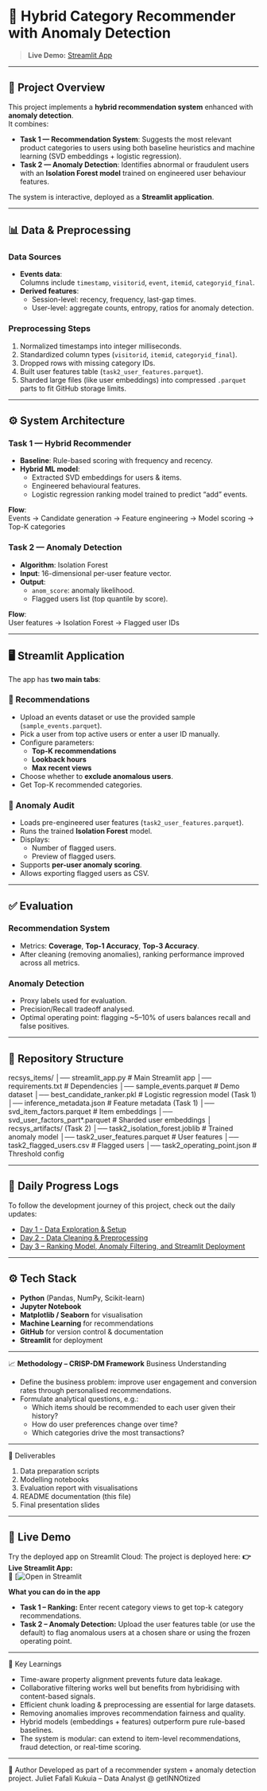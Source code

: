 # 🧠 Hybrid Category Recommender with Anomaly Detection  

> **Live Demo:** [Streamlit App](https://recommendation-system-project-c8cgulvvsynvm77sfiyfwb.streamlit.app/)  

---

## 📌 Project Overview  

This project implements a **hybrid recommendation system** enhanced with **anomaly detection**.  
It combines:  
- **Task 1 — Recommendation System**: Suggests the most relevant product categories to users using both baseline heuristics and machine learning (SVD embeddings + logistic regression).  
- **Task 2 — Anomaly Detection**: Identifies abnormal or fraudulent users with an **Isolation Forest model** trained on engineered user behaviour features.  

The system is interactive, deployed as a **Streamlit application**.  

---

## 📊 Data & Preprocessing  

### **Data Sources**
- **Events data**:  
  Columns include `timestamp`, `visitorid`, `event`, `itemid`, `categoryid_final`.  
- **Derived features**:  
  - Session-level: recency, frequency, last-gap times.  
  - User-level: aggregate counts, entropy, ratios for anomaly detection.  

### **Preprocessing Steps**
1. Normalized timestamps into integer milliseconds.  
2. Standardized column types (`visitorid`, `itemid`, `categoryid_final`).  
3. Dropped rows with missing category IDs.  
4. Built user features table (`task2_user_features.parquet`).  
5. Sharded large files (like user embeddings) into compressed `.parquet` parts to fit GitHub storage limits.  

---

## ⚙️ System Architecture  

### **Task 1 — Hybrid Recommender**
- **Baseline**: Rule-based scoring with frequency and recency.  
- **Hybrid ML model**:  
  - Extracted SVD embeddings for users & items.  
  - Engineered behavioural features.  
  - Logistic regression ranking model trained to predict “add” events.  

**Flow**:  
Events → Candidate generation → Feature engineering → Model scoring → Top-K categories  

### **Task 2 — Anomaly Detection**
- **Algorithm**: Isolation Forest  
- **Input**: 16-dimensional per-user feature vector.  
- **Output**:  
  - `anom_score`: anomaly likelihood.  
  - Flagged users list (top quantile by score).  

**Flow**:  
User features → Isolation Forest → Flagged user IDs  

---

## 🖥️ Streamlit Application  

The app has **two main tabs**:  

### 🔹 Recommendations  
- Upload an events dataset or use the provided sample (`sample_events.parquet`).  
- Pick a user from top active users or enter a user ID manually.  
- Configure parameters:  
  - **Top-K recommendations**  
  - **Lookback hours**  
  - **Max recent views**  
- Choose whether to **exclude anomalous users**.  
- Get Top-K recommended categories.  

### 🔹 Anomaly Audit  
- Loads pre-engineered user features (`task2_user_features.parquet`).  
- Runs the trained **Isolation Forest** model.  
- Displays:  
  - Number of flagged users.  
  - Preview of flagged users.  
- Supports **per-user anomaly scoring**.  
- Allows exporting flagged users as CSV.  

---

## ✅ Evaluation  

### **Recommendation System**
- Metrics: **Coverage**, **Top-1 Accuracy**, **Top-3 Accuracy**.  
- After cleaning (removing anomalies), ranking performance improved across all metrics.  

### **Anomaly Detection**
- Proxy labels used for evaluation.  
- Precision/Recall tradeoff analysed.  
- Optimal operating point: flagging ~5–10% of users balances recall and false positives.  

---

## 📂 Repository Structure  

recsys_items/
│── streamlit_app.py # Main Streamlit app
│── requirements.txt # Dependencies
│── sample_events.parquet # Demo dataset
│── best_candidate_ranker.pkl # Logistic regression model (Task 1)
│── inference_metadata.json # Feature metadata (Task 1)
│── svd_item_factors.parquet # Item embeddings
│── svd_user_factors_part*.parquet # Sharded user embeddings
│
recsys_artifacts/ (Task 2)
│── task2_isolation_forest.joblib # Trained anomaly model
│── task2_user_features.parquet # User features
│── task2_flagged_users.csv # Flagged users
│── task2_operating_point.json # Threshold config


---

## 📅 Daily Progress Logs
To follow the development journey of this project, check out the daily updates:

- [Day 1 - Data Exploration & Setup](daily_logs/day1.md)
- [Day 2 - Data Cleaning & Preprocessing](daily_logs/Day2.md)
- [Day 3 – Ranking Model, Anomaly Filtering, and Streamlit Deployment](daily_logs/Day3.md)

---

## ⚙️ Tech Stack
- **Python** (Pandas, NumPy, Scikit-learn)  
- **Jupyter Notebook**  
- **Matplotlib / Seaborn** for visualisation  
- **Machine Learning** for recommendations
- **GitHub** for version control & documentation
- **Streamlit** for deployment

---

📈 **Methodology – CRISP-DM Framework**
Business Understanding
- Define the business problem: improve user engagement and conversion rates through personalised recommendations.
- Formulate analytical questions, e.g.:
  - Which items should be recommended to each user given their history?
  - How do user preferences change over time?
  - Which categories drive the most transactions?

---

📌 Deliverables

1. Data preparation scripts
2. Modelling notebooks
3. Evaluation report with visualisations
4. README documentation (this file)
5. Final presentation slides

---
## 🚀 Live Demo

Try the deployed app on Streamlit Cloud:
The project is deployed here:
**👉 Live Streamlit App:**  
🔗 [![Open in Streamlit](https://recommendation-system-project-c8cgulvvsynvm77sfiyfwb.streamlit.app/)

**What you can do in the app**
- **Task 1 – Ranking:** Enter recent category views to get top-k category recommendations.
- **Task 2 – Anomaly Detection:** Upload the user features table (or use the default) to flag anomalous users at a chosen share or using the frozen operating point.

---

🧠 Key Learnings
- Time-aware property alignment prevents future data leakage.
- Collaborative filtering works well but benefits from hybridising with content-based signals.
- Efficient chunk loading & preprocessing are essential for large datasets.
- Removing anomalies improves recommendation fairness and quality.
- Hybrid models (embeddings + features) outperform pure rule-based baselines.
- The system is modular: can extend to item-level recommendations, fraud detection, or real-time scoring.

---

👤 Author
Developed as part of a recommender system + anomaly detection project.
Juliet Fafali Kukuia – Data Analyst @ getINNOtized
